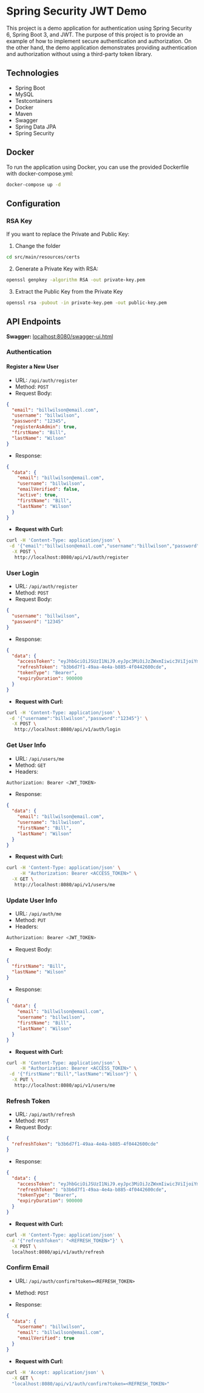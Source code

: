# Spring Security JWT Demo

This project is a demo application for authentication using Spring Security 6, Spring Boot 3, and JWT.
The purpose of this project is to provide an example of how to implement secure authentication and
authorization. On the other hand, the demo application demonstrates providing authentication and
authorization without using a third-party token library.

## Technologies

* Spring Boot
* MySQL
* Testcontainers
* Docker
* Maven
* Swagger
* Spring Data JPA
* Spring Security

## Docker

To run the application using Docker, you can use the provided Dockerfile with docker-compose.yml:

```bash
docker-compose up -d
```

## Configuration

### RSA Key

If you want to replace the Private and Public Key:

1. Change the folder

```bash
cd src/main/resources/certs
```

2. Generate a Private Key with RSA:

```bash
openssl genpkey -algorithm RSA -out private-key.pem
```

3. Extract the Public Key from the Private Key

```bash
openssl rsa -pubout -in private-key.pem -out public-key.pem
```

## API Endpoints

**Swagger:** [localhost:8080/swagger-ui.html](localhost:8080/swagger-ui.html)

### Authentication

#### Register a New User

* URL: `/api/auth/register`
* Method: `POST`
* Request Body:

```json
{
  "email": "billwilson@email.com",
  "username": "billwilson",
  "password": "12345",
  "registerAsAdmin": true,
  "firstName": "Bill",
  "lastName": "Wilson"
}
```

* Response:

```json
{
  "data": {
    "email": "billwilson@email.com",
    "username": "billwilson",
    "emailVerified": false,
    "active": true,
    "firstName": "Bill",
    "lastName": "Wilson"
  }
}
```

* **Request with Curl:**

```bash
curl -H 'Content-Type: application/json' \
 -d '{"email":"billwilson@email.com","username":"billwilson","password":"12345","registerAsAdmin":true,"firstName":"Bill","lastName":"Wilson"}' \
  -X POST \
   http://localhost:8080/api/v1/auth/register
```

### User Login

* URL: `/api/auth/register`
* Method: `POST`
* Request Body:

```json
{
  "username": "billwilson",
  "password": "12345"
}
```

* Response:

```json
{
  "data": {
    "accessToken": "eyJhbGciOiJSUzI1NiJ9.eyJpc3MiOiJzZWxmIiwic3ViIjoiYmlsbHdpbHNvbiIsImV4cCI6MTcxOTkzNzkzNCwiaWF0IjoxNzE5OTM3MDM0LCJhdXRob3JpdGllcyI6IlJPTEVfUk9MRV9BRE1JTixST0xFX1JPTEVfVVNFUiJ9.uagLQR1IxEXd0bQzmX_0ENshssxIobYudDRui7mtFC6d-P8dxQWBQPCnPr2-bzqvR33Q4TtVR851TLw8gRxRY-8m45uTtfeaTBm3jgDBXs81ZZgkqRWfcSLlpc-zEs2FzAYTm9idUu4-4yoC5wFU6lgqq0QjaeQCyAYElUGPeNmECK1849Ty8Vfn4j_yEjcMYMdZq5CENaJrOV4KMOHeLrHgEbD7jSV6b5VBL124AhORRyso6P0UiLzyoVlMOmJr5VTREUXJN78CfhkAyApYqP2SK4aQjxwHu3SZo1YV-eu8mXC-hHEG84L9MwStSkuCN8p5h82ZZLoySJujpXt7YQ",
    "refreshToken": "b3b6d7f1-49aa-4e4a-b885-4f0442600cde",
    "tokenType": "Bearer",
    "expiryDuration": 900000
  }
}
```

* **Request with Curl:**

```bash
curl -H 'Content-Type: application/json' \
 -d '{"username":"billwilson","password":"12345"}' \
  -X POST \
   http://localhost:8080/api/v1/auth/login
```

### Get User Info

* URL: `/api/users/me`
* Method: `GET`
* Headers:

```bash
Authorization: Bearer <JWT_TOKEN>
```

* Response:

```json
{
  "data": {
    "email": "billwilson@email.com",
    "username": "billwilson",
    "firstName": "Bill",
    "lastName": "Wilson"
  }
}
```

* **Request with Curl:**

```bash
curl -H 'Content-Type: application/json' \
     -H "Authorization: Bearer <ACCESS_TOKEN>" \
  -X GET \
   http://localhost:8080/api/v1/users/me 
```

### Update User Info

* URL: `/api/auth/me`
* Method: `PUT`
* Headers:

```bash
Authorization: Bearer <JWT_TOKEN>
```

* Request Body:

```json
{
  "firstName": "Bill",
  "lastName": "Wilson"
}
```

* Response:

```json
{
  "data": {
    "email": "billwilson@email.com",
    "username": "billwilson",
    "firstName": "Bill",
    "lastName": "Wilson"
  }
}
```

* **Request with Curl:**

```bash
curl -H 'Content-Type: application/json' \
     -H "Authorization: Bearer <ACCESS_TOKEN>" \
 -d '{"firstName":"Bill","lastName":"Wilson"}' \
  -X PUT \
   http://localhost:8080/api/v1/users/me 
```

### Refresh Token

* URL: `/api/auth/refresh`
* Method: `POST`
* Request Body:

```json
{
  "refreshToken": "b3b6d7f1-49aa-4e4a-b885-4f0442600cde"
}
```

* Response:

```json
{
  "data": {
    "accessToken": "eyJhbGciOiJSUzI1NiJ9.eyJpc3MiOiJzZWxmIiwic3ViIjoiYmlsbHdpbHNvbiIsImV4cCI6MTcxOTkzODUyMCwiaWF0IjoxNzE5OTM3NjIwLCJhdXRob3JpdGllcyI6IlJPTEVfUk9MRV9BRE1JTixST0xFX1JPTEVfVVNFUiJ9.T_ROURHd6k_d66VXEPwKpFtQ9HakvsTdY4pHsnd4YCtitImP72V_XFK8F3tGp0Ycqrx45nO03jOpcYQYWSkueKaKSDKB2ZG31xcuXTb-pFi-nl-aeFlN8VD9X59F-GrvvgCCVaLmrBIot4VUrwPdVc7SJmrBAhE7YkzAyzefTAdVaFYfyrmoL012tPjM94U-rdgMOkL537aAfbko0GI4SzpFl1R2NndHI2yfQD-kF4M2fieagUGnsGSTfJ-jYY0zOs9vPdX_-plb253ZhyOf04q8UwZ1e4EzGoUGJ1d_WfoBkeDvVtz8VWyj_Nv-INpY7KTlKZIv75pPlG_VU-l7IQ",
    "refreshToken": "b3b6d7f1-49aa-4e4a-b885-4f0442600cde",
    "tokenType": "Bearer",
    "expiryDuration": 900000
  }
}
```

* **Request with Curl:**

```bash
curl -H 'Content-Type: application/json' \
 -d '{"refreshToken": "<REFRESH_TOKEN>"}' \
  -X POST \
  localhost:8080/api/v1/auth/refresh
```

### Confirm Email

* URL: `/api/auth/confirm?token=<REFRESH_TOKEN>`
* Method: `POST`

* Response:

```json
{
  "data": {
    "username": "billwilson",
    "email": "billwilson@email.com",
    "emailVerified": true
  }
}
```

* **Request with Curl:**

```bash
curl -H 'Accept: application/json' \
  -X GET \
  "localhost:8080/api/v1/auth/confirm?token=<REFRESH_TOKEN>"
```
